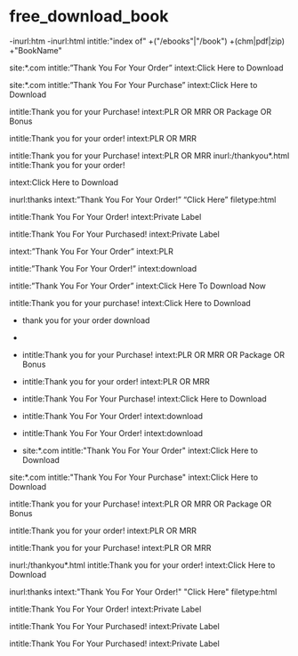 # free_download_book


-inurl:htm -inurl:html intitle:"index of" +("/ebooks"|"/book") +(chm|pdf|zip) +"BookName"


site:*.com intitle:”Thank You For Your Order” intext:Click Here to Download

site:*.com intitle:”Thank You For Your Purchase” intext:Click Here to Download


intitle:Thank you for your Purchase! intext:PLR OR MRR OR Package OR Bonus

intitle:Thank you for your order! intext:PLR OR MRR


intitle:Thank you for your Purchase! intext:PLR OR MRR
inurl:/thankyou*.html intitle:Thank you for your order! 

intext:Click Here to Download

inurl:thanks intext:”Thank You For Your Order!” “Click Here” filetype:html


intitle:Thank You For Your Order! intext:Private Label


intitle:Thank You For Your Purchased! intext:Private Label


intext:”Thank You For Your Order” intext:PLR


intitle:”Thank You For Your Order!” intext:download


intitle:”Thank You For Your Order” intext:Click Here To Download Now


intitle:Thank you for your purchase! intext:Click Here to Download
* thank you for your order download

* 
* intitle:Thank you for your Purchase! intext:PLR OR MRR OR Package OR Bonus

* intitle:Thank you for your order! intext:PLR OR MRR


* intitle:Thank You For Your Purchase! intext:Click Here to Download

* intitle:Thank You For Your Order! intext:download

* intitle:Thank You For Your Order! intext:download

* site:*.com intitle:"Thank You For Your Order" intext:Click Here to Download

 site:*.com intitle:"Thank You For Your Purchase" intext:Click Here to Download

 
intitle:Thank you for your Purchase! intext:PLR OR MRR OR Package OR Bonus


intitle:Thank you for your order! intext:PLR OR MRR

intitle:Thank you for your Purchase! intext:PLR OR MRR

inurl:/thankyou*.html intitle:Thank you for your order! intext:Click Here to Download

inurl:thanks intext:"Thank You For Your Order!" "Click Here" filetype:html

intitle:Thank You For Your Order! intext:Private Label

intitle:Thank You For Your Purchased! intext:Private Label


intitle:Thank You For Your Purchased! intext:Private Label















